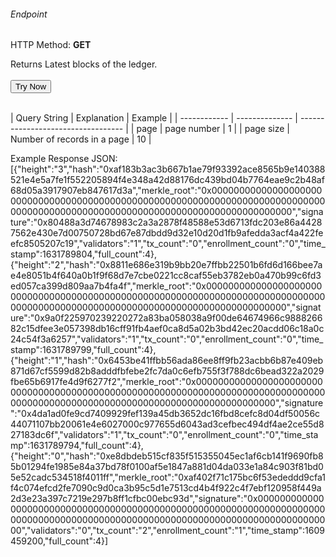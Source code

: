 <h6>Endpoint</h6>
<p id="endpoint"></p>

HTTP Method: **GET**

Returns Latest blocks of the ledger.
<br/><br/>
<button class="md-button" onclick="tryNow()">Try Now</button>

<script>
   document.getElementById("endpoint").innerHTML ="https://dev-stoa-boascan.bosagora.com/latest-blocks?page=1&pageSize=10"
    function tryNow(){
        document.getElementById("showResult").innerHTML =""
        document.getElementById("endpoint").innerHTML =""
        fetch("https://dev-stoa-boascan.bosagora.com/latest-blocks?page=1&pageSize=10").then((res) => {
            res.json().then((res) => {
                document.getElementById("showResult").innerHTML = JSON.stringify(res)
                document.getElementById("endpoint").innerHTML ="https://dev-stoa-boascan.bosagora.com/latest-blocks?page=1&pageSize=10"
                })
        }).catch((err) => {
            console.log(err)
        })
    }
</script>
<p id="showResult"></p><br/>
| Query String | Explanation    | Example                            |
| ------------ | -------------- | ---------------------------------- |
| page         | page number    | 1 |
| page size    | Number of records in a page | 10 |

Example Response JSON:<br/>
[{"height":"3","hash":"0xaf183b3ac3b667b1ae79f93392ace8565b9e140388521e4e5a7fe1f552205894f4e348a42d88176dc439bd04b7764eae9c2b48af68d05a3917907eb847617d3a","merkle_root":"0x00000000000000000000000000000000000000000000000000000000000000000000000000000000000000000000000000000000000000000000000000000000","signature":"0x80488a3d74678983c2a3a2878f48588e53d6713fdc203e86a44287562e430e7d00750728bd67e87dbdd9d32e10d20d1fb9afedda3acf4a422feefc8505207c19","validators":"1","tx_count":"0","enrollment_count":"0","time_stamp":1631789804,"full_count":4},{"height":"2","hash":"0x8811e686e319b9bb20e7ffbb22501b6fd6d166bee7ae4e8051b4f640a0b1f9f68d7e7cbe0221cc8caf55eb3782eb0a470b99c6fd3ed057ca399d809aa7b4fa4f","merkle_root":"0x00000000000000000000000000000000000000000000000000000000000000000000000000000000000000000000000000000000000000000000000000000000","signature":"0x9a0f225970239220272a83ba058038a9f00de64674966c988826682c15dfee3e057398db16cff91fb4aef0ca8d5a02b3bd42ec20acdd06c18a0c24c54f3a6257","validators":"1","tx_count":"0","enrollment_count":"0","time_stamp":1631789799,"full_count":4},{"height":"1","hash":"0x6453be41ffbb56ada86ee8ff9fb23acbb6b87e409eb871d67cf5599d82b8adddfbfebe2fc7da0c6efb755f3f788dc6bead322a2029fbe65b6917fe4d9f6277f2","merkle_root":"0x00000000000000000000000000000000000000000000000000000000000000000000000000000000000000000000000000000000000000000000000000000000","signature":"0x4da1ad0fe9cd7409929fef139a45db3652dc16fbd8cefc8d04df50056c44071107bb20061e4e6027000c977655d6043ad3cefbec494df4ae2ce55d827183dc6f","validators":"1","tx_count":"0","enrollment_count":"0","time_stamp":1631789794,"full_count":4},{"height":"0","hash":"0xe8dbdeb515cf835f515355045ec1af6cb141f9690fb85b01294fe1985e84a37bd78f0100af5e1847a881d04da033e1a84c903f81bd05e52cadc534518f4011ff","merkle_root":"0xaf402f71c175bc6f53ededdd9cfa1f4c074efcd2fe7090c9d0ca3b95c5d1e7513cd4b4f922c4f7ebf120958f449a2d3e23a397c7219e297b8ff1cfbc00ebc93d","signature":"0x00000000000000000000000000000000000000000000000000000000000000000000000000000000000000000000000000000000000000000000000000000000","validators":"0","tx_count":"2","enrollment_count":"1","time_stamp":1609459200,"full_count":4}]